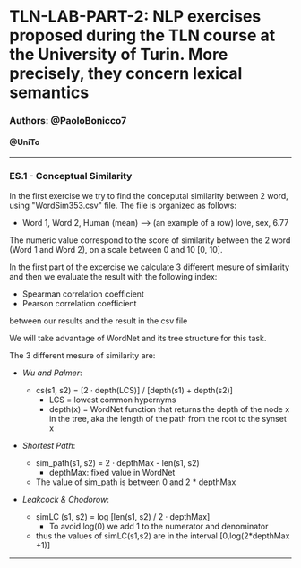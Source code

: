 # TLN-LAB-PART-2: NLP exercises proposed during the TLN course at the University of Turin. More precisely, they concern lexical semantics

### Authors: @PaoloBonicco7

#### @UniTo

---

### ES.1 - Conceptual Similarity

In the first exercise we try to find the conceputal similarity between 2 word, using "WordSim353.csv" file.
The file is organized as follows:

- Word 1, Word 2, Human (mean) --> (an example of a row) love, sex, 6.77

The numeric value correspond to the score of similarity between the 2 word (Word 1 and Word 2), on a scale
between 0 and 10 [0, 10].

In the first part of the excercise we calculate 3 different mesure of similarity and then we evaluate the result
with the following index:

- Spearman correlation coefficient
- Pearson correlation coefficient 

between our results and the result in the csv file

We will take advantage of WordNet and its tree structure for this task.

The 3 different mesure of similarity are:

- *Wu and Palmer*:
  - cs(s1, s2) = [2 · depth(LCS)] / [depth(s1) + depth(s2)]
    - LCS = lowest common hypernyms
    - depth(x) = WordNet function that returns the depth of the node x in the tree, aka
        the length of the path from the root to the synset x

- *Shortest Path*:
  - sim_path(s1, s2) = 2 · depthMax - len(s1, s2)
    - depthMax: fixed value in WordNet
  - The value of sim_path is between 0 and 2 * depthMax

- *Leakcock & Chodorow*:
  - simLC (s1, s2) =  log [len(s1, s2) / 2 · depthMax]
    - To avoid log(0) we add 1 to the numerator and denominator
  - thus the values of simLC(s1,s2) are in the interval [0,log(2*depthMax +1)]

---

